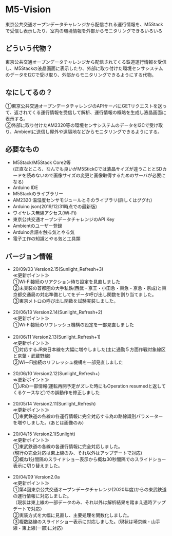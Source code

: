 # M5-Vision
東京公共交通オープンデータチャレンジから配信される運行情報を、M5Stackで受信し表示したり、室内の環境情報を外部からモニタリングできるいろいろ
## どういう代物？
東京公共交通オープンデータチャレンジから配信されてくる鉄道運行情報を受信し、M5Stackの液晶画面に表示したり、外部に取り付けた環境センサシステムのデータをI2Cで受け取り、外部からモニタリングできるようにする代物。
## なにしてるの？
①東京公共交通オープンデータチャレンジのAPIサーバにGETリクエストを送って、返されてくる運行情報を受信して解析、運行情報の概略を生成し液晶画面に表示する。<br>
②外部に取り付けたAM2320等の環境センサシステムのデータをI2Cで受け取り、Ambientに送信し屋外や遠隔地などからモニタリングできるようにする。<br>

## 必要なもの
* M5Stack/M5Stack Core2等 <br> 
(正直なところ、なんでも良いがM5StickCでは液晶サイズが違うこととSDカードを読めないので画像サイズの変更と画像取得するためのサーバが必要になる)
* Arduino IDE
* M5Stackのライブラリー
* AM2320 温湿度センサモジュールとそのライブラリ(詳しくはググれ)
* Arduino json(2019/12/31時点での最新版)
* ワイヤレス無線アクセス(Wi-Fi)
* 東京公共交通オープンデータチャレンジのAPI Key
* Ambientのユーザー登録
* Arduino言語を触る気とやる気
* 電子工作の知識とやる気と工具類

## バージョン情報
* 20/09/03 Version2.15(Sunlight_Refresh+3) <br> 
  ≪更新ポイント≫<br>
  ①Wi-Fi接続のリアクション待ち設定を見直しました<br>
  ②未実装の首都圏の大手私鉄(西武・京王・小田急・東急・京急・京成)と東京都交通局の対応準備としてをデータ呼び出し関数を割り当てました。<br>
  ③東京メトロの呼び出し関数を試験実装しました。<br>
  <br>
* 20/06/13 Version2.14(Sunlight_Refresh+2) <br> 
  ≪更新ポイント≫<br>
  ①Wi-Fi接続のリフレッシュ機構の設定を一部見直しました<br>
　<br>
* 20/06/11 Version2.13(Sunlight_Refresh+1) <br> 
  ≪更新ポイント≫<br>
  ①対応するJR東日本線を大幅に増やしました(主に通勤５方面作戦対象線区と京葉・武蔵野線)<br>
  ②Wi－Fi接続のリフレッシュ機構を一部見直しました<br>
  <br>
* 20/06/10 Version2.12(Sunlight_Refresh+) <br> 
  ≪更新ポイント≫<br>
  ①JRの一部情報(運転再開予定がズレた時にもOperation resumedと返してくるケースなど)での誤動作を修正しました<br>
  <br>
* 20/05/14 Version2.11(Sunlight_Refresh) <br> 
  ≪更新ポイント≫<br>
  ①東武鉄道の各線の各運行情報に完全対応する為の路線識別パラメーターを増やしました。(あとは画像のみ)<br>
  <br>
* 20/04/15 Version2.1(Sunlight) <br> 
  ≪更新ポイント≫<br>
  ①東武鉄道の各線の各運行情報に完全対応しました。<br>
  (現行の完全対応は東上線のみ、それ以外はアップデートで対応)<br>
  ②概ね1分間隔のスライドショー表示から概ね30秒間隔でのスライドショー表示に切り替えました。<br>
  <br>
* 20/04/09 Version2.0a <br> 
  ≪更新ポイント≫<br>
  ①第4回東京公共交通オープンデータチャレンジ(2020年度)からの東武鉄道の運行情報に対応しました。<br>
  （現状は東上線の一部データのみ、それ以外は解析結果を踏まえ適時アップデートで対応）<br>
  ②実装方式を大幅に見直し、主要処理を関数化しました。<br>
  ③複数路線のスライドショー表示に対応しました。(現状は埼京線・山手線・東上線(一部)に対応)<br>
